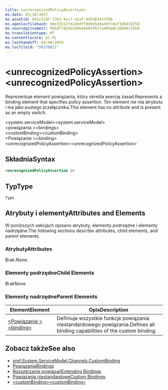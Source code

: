 ```yaml
---
title: <unrecognizedPolicyAssertion>
ms.date: 03/30/2017
ms.assetid: 043c3c8f-f263-4ac7-a1af-945d03413f0b
ms.openlocfilehash: 9de33512f4240dffdd9e549a49f3daf106418258
ms.sourcegitcommit: 5b6d778ebb269ee6684fb57ad69a8c28b06235b9
ms.translationtype: MT
ms.contentlocale: pl-PL
ms.lasthandoff: 04/08/2019
ms.locfileid: "59179611"
---
```

# <a name="unrecognizedpolicyassertion"></a><span data-ttu-id="510d2-101">\<unrecognizedPolicyAssertion></span><span class="sxs-lookup"><span data-stu-id="510d2-101">\<unrecognizedPolicyAssertion></span></span>
<span data-ttu-id="510d2-102">Reprezentuje element powiązania, który określa asercję zasad.</span><span class="sxs-lookup"><span data-stu-id="510d2-102">Represents a binding element that specifies policy assertion.</span></span> <span data-ttu-id="510d2-103">Ten element nie ma atrybutu i ma jako pustego przełącznika.</span><span class="sxs-lookup"><span data-stu-id="510d2-103">This element has no attribute and is present as an empty switch.</span></span>  
  
 <span data-ttu-id="510d2-104">\<system.serviceModel></span><span class="sxs-lookup"><span data-stu-id="510d2-104">\<system.serviceModel></span></span>  
<span data-ttu-id="510d2-105">\<powiązania ></span><span class="sxs-lookup"><span data-stu-id="510d2-105">\<bindings></span></span>  
<span data-ttu-id="510d2-106">\<customBinding></span><span class="sxs-lookup"><span data-stu-id="510d2-106">\<customBinding></span></span>  
<span data-ttu-id="510d2-107">\<Powiązanie ></span><span class="sxs-lookup"><span data-stu-id="510d2-107">\<binding></span></span>  
<span data-ttu-id="510d2-108">\<unrecognizedPolicyAssertion></span><span class="sxs-lookup"><span data-stu-id="510d2-108">\<unrecognizedPolicyAssertion></span></span>  
  
## <a name="syntax"></a><span data-ttu-id="510d2-109">Składnia</span><span class="sxs-lookup"><span data-stu-id="510d2-109">Syntax</span></span>  
  
```xml  
<unrecognizedPolicyAssertion />
```  
  
## <a name="type"></a><span data-ttu-id="510d2-110">Typ</span><span class="sxs-lookup"><span data-stu-id="510d2-110">Type</span></span>  
 `Type`  
  
## <a name="attributes-and-elements"></a><span data-ttu-id="510d2-111">Atrybuty i elementy</span><span class="sxs-lookup"><span data-stu-id="510d2-111">Attributes and Elements</span></span>  
 <span data-ttu-id="510d2-112">W poniższych sekcjach opisano atrybuty, elementy podrzędne i elementy nadrzędne.</span><span class="sxs-lookup"><span data-stu-id="510d2-112">The following sections describe attributes, child elements, and parent elements.</span></span>  
  
### <a name="attributes"></a><span data-ttu-id="510d2-113">Atrybuty</span><span class="sxs-lookup"><span data-stu-id="510d2-113">Attributes</span></span>  
 <span data-ttu-id="510d2-114">Brak.</span><span class="sxs-lookup"><span data-stu-id="510d2-114">None.</span></span>  
  
### <a name="child-elements"></a><span data-ttu-id="510d2-115">Elementy podrzędne</span><span class="sxs-lookup"><span data-stu-id="510d2-115">Child Elements</span></span>  
 <span data-ttu-id="510d2-116">Brak</span><span class="sxs-lookup"><span data-stu-id="510d2-116">None</span></span>  
  
### <a name="parent-elements"></a><span data-ttu-id="510d2-117">Elementy nadrzędne</span><span class="sxs-lookup"><span data-stu-id="510d2-117">Parent Elements</span></span>  
  
|<span data-ttu-id="510d2-118">Element</span><span class="sxs-lookup"><span data-stu-id="510d2-118">Element</span></span>|<span data-ttu-id="510d2-119">Opis</span><span class="sxs-lookup"><span data-stu-id="510d2-119">Description</span></span>|  
|-------------|-----------------|  
|[<span data-ttu-id="510d2-120">\<Powiązanie ></span><span class="sxs-lookup"><span data-stu-id="510d2-120">\<binding></span></span>](../../../../../docs/framework/misc/binding.md)|<span data-ttu-id="510d2-121">Definiuje wszystkie funkcje powiązania niestandardowego powiązania.</span><span class="sxs-lookup"><span data-stu-id="510d2-121">Defines all binding capabilities of the custom binding.</span></span>|  
  
## <a name="see-also"></a><span data-ttu-id="510d2-122">Zobacz także</span><span class="sxs-lookup"><span data-stu-id="510d2-122">See also</span></span>

- <xref:System.ServiceModel.Channels.CustomBinding>
- [<span data-ttu-id="510d2-123">Powiązania</span><span class="sxs-lookup"><span data-stu-id="510d2-123">Bindings</span></span>](../../../../../docs/framework/wcf/bindings.md)
- [<span data-ttu-id="510d2-124">Rozszerzanie powiązań</span><span class="sxs-lookup"><span data-stu-id="510d2-124">Extending Bindings</span></span>](../../../../../docs/framework/wcf/extending/extending-bindings.md)
- [<span data-ttu-id="510d2-125">Powiązania niestandardowe</span><span class="sxs-lookup"><span data-stu-id="510d2-125">Custom Bindings</span></span>](../../../../../docs/framework/wcf/extending/custom-bindings.md)
- [<span data-ttu-id="510d2-126">\<customBinding></span><span class="sxs-lookup"><span data-stu-id="510d2-126">\<customBinding></span></span>](../../../../../docs/framework/configure-apps/file-schema/wcf/custombinding.md)
